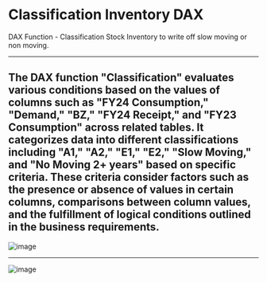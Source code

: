 # Classification Inventory DAX


DAX Function - Classification Stock Inventory to write off slow moving or non moving.

---------------------------------------------------------------------------------------------------------------------------------------------------------------------------------------------------------------------------

The DAX function "Classification" evaluates various conditions based on the values of columns such as "FY24 Consumption," "Demand," "BZ," "FY24 Receipt," and "FY23 Consumption" across related tables. 
It categorizes data into different classifications including "A1," "A2," "E1," "E2," "Slow Moving," and "No Moving 2+ years" based on specific criteria. 
These criteria consider factors such as the presence or absence of values in certain columns, comparisons between column values, and the fulfillment of logical conditions outlined in the business requirements.
---------------------------------------------------------------------------------------------------------------------------------------------------------------------------------------------------------------------------

![image](https://github.com/DataGeekIT/ClassificationInventoryDAX/assets/101667752/a45efe39-71e9-4227-aeba-4fd615ee60b9)




---------------------------------------------------------------------------------------------------------------------------------------------------------------------------------------------------------------------------


![image](https://github.com/DataGeekIT/ClassificationInventoryDAX/assets/101667752/6ef18e8a-b3bf-4054-88b1-df9da3452bbb)

